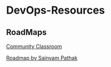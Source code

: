 # DevOps-Resources

## RoadMaps

[Community Classroom](https://www.commclassroom.org/devops-roadmap)

[Roadmap by Sainyam Pathak](https://www.youtube.com/watch?v=7l_n97Mt0ko&list=PLBdrYtP4VetP9527KNujQebvSKfCQSt8C&index=1)
